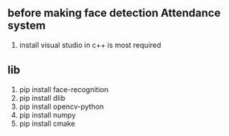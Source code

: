## before making  face detection Attendance system

1. install visual studio in c++ is  most required


## lib
1. pip install face-recognition
2. pip install dlib
3. pip install opencv-python
4. pip install numpy
5. pip install cmake
